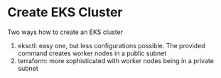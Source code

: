 # Create EKS Cluster

Two ways how to create an EKS cluster

1. eksctl: easy one, but less configurations possible. The provided command creates worker nodes in a public subnet
2. terraform: more sophisticated with worker nodes being in a private subnet

